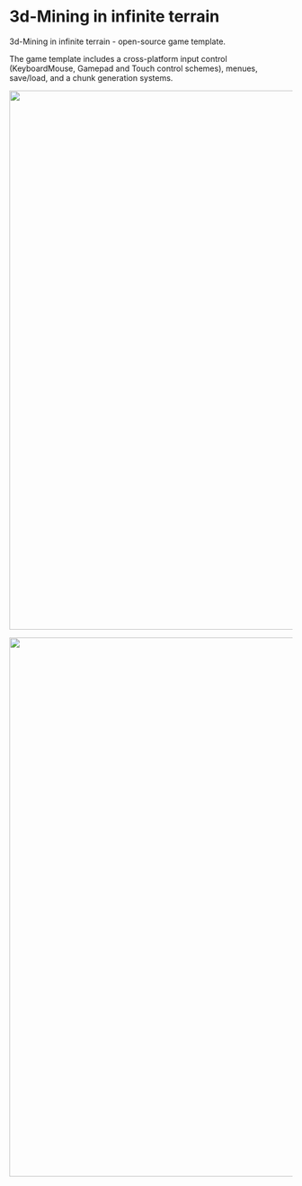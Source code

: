3d-Mining in infinite terrain
=========

3d-Mining in infinite terrain - open-source game template. 

The game template includes a cross-platform input control (KeyboardMouse, Gamepad and Touch control schemes), menues, save/load, and a chunk generation systems.

<p align="center">
  <img src="/VoxelGame_Screenshots/screen v1.1.jpg" width=960>
</p>

<p align="center">
  <img src="/VoxelGame_Screenshots/voxelgame v1.1.gif" width=960>
</p>
